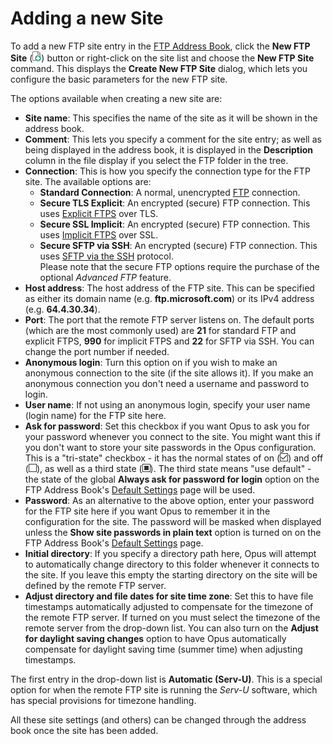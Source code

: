 # Adding a new Site

To add a new FTP site entry in the [FTP Address Book](ftp_address_book/RAEDME.md), click the **New FTP Site** (![](/Manual/images/media/favorites_-_add.png)) button or right-click on the site list and choose the **New FTP Site** command. This displays the **Create New FTP Site** dialog, which lets you configure the basic parameters for the new FTP site.

The options available when creating a new site are:

- **Site name**: This specifies the name of the site as it will be shown in the address book.
- **Comment**: This lets you specify a comment for the site entry; as well as being displayed in the address book, it is displayed in the **Description** column in the file display if you select the FTP folder in the tree.
- **Connection**: This is how you specify the connection type for the FTP site. The available options are:
  - **Standard Connection**: A normal, unencrypted [FTP](http://en.wikipedia.org/wiki/FTP) connection.
  - **Secure TLS Explicit**: An encrypted (secure) FTP connection. This uses [Explicit FTPS](http://en.wikipedia.org/wiki/FTPS#Explicit) over TLS.
  - **Secure SSL Implicit**: An encrypted (secure) FTP connection. This uses [Implicit FTPS](http://en.wikipedia.org/wiki/FTPS#Implicit) over SSL.
  - **Secure SFTP via SSH**: An encrypted (secure) FTP connection. This uses [SFTP via the SSH](http://en.wikipedia.org/wiki/SSH_file_transfer_protocol) protocol.  
    Please note that the secure FTP options require the purchase of the optional *Advanced FTP* feature.      
- **Host address**: The host address of the FTP site. This can be specified as either its domain name (e.g. **ftp.microsoft.com**) or its IPv4 address (e.g. **64.4.30.34**).
- **Port**: The port that the remote FTP server listens on. The default ports (which are the most commonly used) are **21** for standard FTP and explicit FTPS, **990** for implicit FTPS and **22** for SFTP via SSH. You can change the port number if needed.
- **Anonymous login**: Turn this option on if you wish to make an anonymous connection to the site (if the site allows it). If you make an anonymous connection you don't need a username and password to login.
- **User name**: If not using an anonymous login, specify your user name (login name) for the FTP site here.
- **Ask for password**: Set this checkbox if you want Opus to ask you for your password whenever you connect to the site. You might want this if you don't want to store your site passwords in the Opus configuration. This is a "tri-state" checkbox - it has the normal states of on (![](/Manual/images/media/tristate_-_2.png)) and off (![](/Manual/images/media/tristate_-_1.png)), as well as a third state (![](/Manual/images/media/tristate_-_3.png)). The third state means "use default" - the state of the global **Always ask for password for login** option on the FTP Address Book's [Default Settings](ftp_address_book/default_settings.md) page will be used.
- **Password**: As an alternative to the above option, enter your password for the FTP site here if you want Opus to remember it in the configuration for the site. The password will be masked when displayed unless the **Show site passwords in plain text** option is turned on on the FTP Address Book's [Default Settings](ftp_address_book/default_settings.md) page.
- **Initial directory**: If you specify a directory path here, Opus will attempt to automatically change directory to this folder whenever it connects to the site. If you leave this empty the starting directory on the site will be defined by the remote FTP server.
- **Adjust directory and file dates for site time zone**: Set this to have file timestamps automatically adjusted to compensate for the timezone of the remote FTP server. If turned on you must select the timezone of the remote server from the drop-down list. You can also turn on the **Adjust for daylight saving changes** option to have Opus automatically compensate for daylight saving time (summer time) when adjusting timestamps.

The first entry in the drop-down list is **Automatic (Serv-U)**. This is a special option for when the remote FTP site is running the *Serv-U* software, which has special provisions for timezone handling.

All these site settings (and others) can be changed through the address book once the site has been added.
